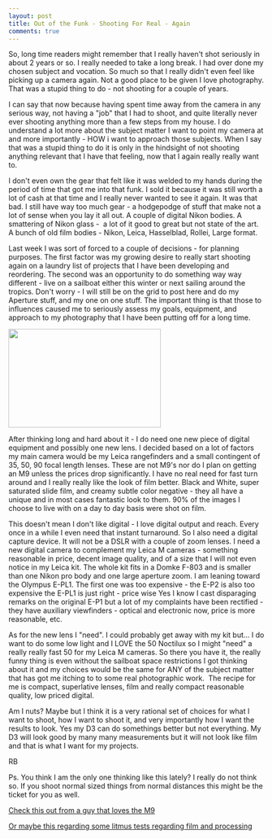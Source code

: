 ```yaml
---
layout: post
title: Out of the Funk - Shooting For Real - Again
comments: true
---
```

So, long time readers might remember that I really haven't shot seriously in about 2 years or so. I really needed to take a long break. I had over done my chosen subject and vocation. So much so that I really didn't even feel like picking up a camera again. Not a good place to be given I love photography. That was a stupid thing to do - not shooting for a couple of years.

I can say that now because having spent time away from the camera in any serious way, not having a "job" that I had to shoot, and quite literally never ever shooting anything more than a few steps from my house. I do understand a lot more about the subject matter I want to point my camera at and more importantly - HOW i want to approach those subjects. When I say that was a stupid thing to do it is only in the hindsight of not shooting anything relevant that I have that feeling, now that I again really really want to.

I don't even own the gear that felt like it was welded to my hands during the period of time that got me into that funk. I sold it because it was still worth a lot of cash at that time and I really never wanted to see it again. It was that bad. I still have way too much gear - a hodgepodge of stuff that make not a lot of sense when you lay it all out. A couple of digital Nikon bodies. A smattering of Nikon glass -  a lot of it good to great but not state of the art. A bunch of old film bodies - Nikon, Leica, Hasselblad, Rollei, Large format.

Last week I was sort of forced to a couple of decisions - for planning purposes. The first factor was my growing desire to really start shooting again on a laundry list of projects that I have been developing and reordering. The second was an opportunity to do something way way different - live on a sailboat either this winter or next sailing around the tropics. Don't worry - I will still be on the grid to post here and do my Aperture stuff, and my one on one stuff. The important thing is that those to influences caused me to seriously assess my goals, equipment, and approach to my photography that I have been putting off for a long time.

<a rel="lightbox" href="http://photo.rwboyer.com/wp-content/uploads/2010/08/199000301.jpg"><img class="alignnone size-medium wp-image-1992" title="199000301" src="http://photo.rwboyer.com/wp-content/uploads/2010/08/199000301-300x194.jpg" alt="" width="300" height="194" /></a>

After thinking long and hard about it - I do need one new piece of digital equipment and possibly one new lens. I decided based on a lot of factors my main camera would be my Leica rangefinders and a small contingent of 35, 50, 90 focal length lenses. These are not M9's nor do I plan on getting an M9 unless the prices drop significantly. I have no real need for fast turn around and I really really like the look of film better. Black and White, super saturated slide film, and creamy subtle color negative - they all have a unique and in most cases fantastic look to them. 90% of the images I choose to live with on a day to day basis were shot on film.

This doesn't mean I don't like digital - I love digital output and reach. Every once in a while I even need that instant turnaround. So I also need a digital capture device. It will not be a DSLR with a couple of zoom lenses. I need a new digital camera to complement my Leica M cameras - something reasonable in price, decent image quality, and of a size that I will not even notice in my Leica kit. The whole kit fits in a Domke F-803 and is smaller than one Nikon pro body and one large aperture zoom. I am leaning toward the Olympus E-PL1. The first one was too expensive - the E-P2 is also too expensive the E-PL1 is just right - price wise Yes I know I cast disparaging remarks on the original E-P1 but a lot of my complaints have been rectified - they have auxiliary viewfinders - optical and electronic now, price is more reasonable, etc.

As for the new lens I "need". I could probably get away with my kit but... I do want to do some low light and I LOVE the 50 Noctilux so I might "need" a really really fast 50 for my Leica M cameras. So there you have it, the really funny thing is even without the sailboat space restrictions I got thinking about it and my choices would be the same for ANY of the subject matter that has got me itching to to some real photographic work.  The recipe for me is compact, superlative lenses, film and really compact reasonable quality, low priced digital.

Am I nuts? Maybe but I think it is a very rational set of choices for what I want to shoot, how I want to shoot it, and very importantly how I want the results to look. Yes my D3 can do somethings better but not everything. My D3 will look good by many many measurements but it will not look like film and that is what I want for my projects.

RB

Ps. You think I am the only one thinking like this lately? I really do not think so. If you shoot normal sized things from normal distances this might be the ticket for you as well.

<a href="http://www.stevehuffphoto.com/2010/04/01/leica-m9-vs-leica-m6-part-1/">Check this out from a guy that loves the M9</a>

<a href="http://www.stevehuffphoto.com/2010/05/13/is-film-making-a-comeback-why-indeed-it-is/">Or maybe this regarding some litmus tests regarding film and processing</a>